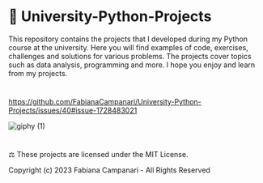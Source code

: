 #  🚀 University-Python-Projects


This repository contains the projects that I developed during my Python course at the university. Here you will find examples of code, exercises, challenges and solutions for various problems. The projects cover topics such as data analysis, programming and more. I hope you enjoy and learn from my projects.

#

https://github.com/FabianaCampanari/University-Python-Projects/issues/40#issue-1728483021

![giphy (1)](https://github.com/FabianaCampanari/University-Python-Projects/assets/113218619/fcd9b8e1-d0c8-4463-915c-ec6819959fb9)

#

⚖︎ These projects are licensed under the MIT License.

Copyright (c) 2023 Fabiana Campanari - All Rights Reserved
